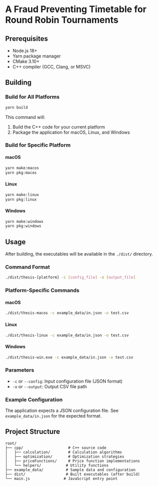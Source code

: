 # A Fraud Preventing Timetable for Round Robin Tournaments

## Prerequisites

- Node.js 18+
- Yarn package manager
- CMake 3.10+
- C++ compiler (GCC, Clang, or MSVC)

## Building

### Build for All Platforms

```bash
yarn build
```

This command will:
1. Build the C++ code for your current platform
2. Package the application for macOS, Linux, and Windows

### Build for Specific Platform

#### macOS
```bash
yarn make:macos
yarn pkg:macos
```

#### Linux
```bash
yarn make:linux
yarn pkg:linux
```

#### Windows
```bash
yarn make:windows
yarn pkg:windows
```

## Usage

After building, the executables will be available in the `./dist/` directory.

### Command Format

```bash
./dist/thesis-[platform] -c [config_file] -o [output_file]
```

### Platform-Specific Commands

#### macOS
```bash
./dist/thesis-macos -c example_data/in.json -o test.csv
```

#### Linux
```bash
./dist/thesis-linux -c example_data/in.json -o test.csv
```

#### Windows
```bash
./dist/thesis-win.exe -c example_data/in.json -o test.csv
```

### Parameters

- `-c` or `--config`: Input configuration file (JSON format)
- `-o` or `--output`: Output CSV file path

### Example Configuration

The application expects a JSON configuration file. See `example_data/in.json` for the expected format.

## Project Structure

```
root/
├── cpp/                    # C++ source code
│   ├── calculation/        # Calculation algorithms
│   ├── optimization/       # Optimization strategies
│   ├── priceFunctions/     # Price function implementations
│   └── helpers/           # Utility functions
├── example_data/          # Sample data and configuration
├── dist/                  # Built executables (after build)
└── main.js               # JavaScript entry point
```
